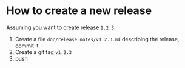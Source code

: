 # How to create a new release

Assuming you want to create release `1.2.3`:

1. Create a file `doc/release_notes/v1.2.3.md` describing the release, commit it
2. Create a git tag `v1.2.3`
3. push
